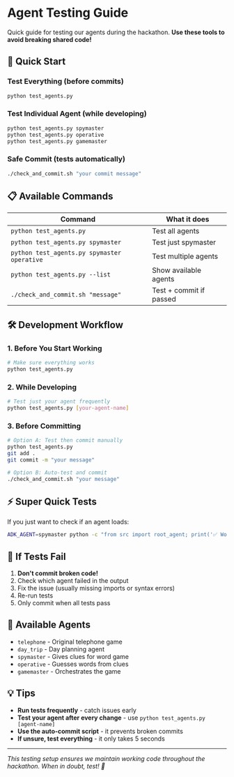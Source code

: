 # Agent Testing Guide

Quick guide for testing our agents during the hackathon. **Use these tools to avoid breaking shared code!**

## 🚀 Quick Start

### Test Everything (before commits)
```bash
python test_agents.py
```

### Test Individual Agent (while developing)
```bash
python test_agents.py spymaster
python test_agents.py operative  
python test_agents.py gamemaster
```

### Safe Commit (tests automatically)
```bash
./check_and_commit.sh "your commit message"
```

## 📋 Available Commands

| Command | What it does |
|---------|--------------|
| `python test_agents.py` | Test all agents |
| `python test_agents.py spymaster` | Test just spymaster |
| `python test_agents.py spymaster operative` | Test multiple agents |
| `python test_agents.py --list` | Show available agents |
| `./check_and_commit.sh "message"` | Test + commit if passed |

## 🛠️ Development Workflow

### 1. Before You Start Working
```bash
# Make sure everything works
python test_agents.py
```

### 2. While Developing
```bash
# Test just your agent frequently
python test_agents.py [your-agent-name]
```

### 3. Before Committing
```bash
# Option A: Test then commit manually
python test_agents.py
git add .
git commit -m "your message"

# Option B: Auto-test and commit
./check_and_commit.sh "your message"
```

## ⚡ Super Quick Tests

If you just want to check if an agent loads:
```bash
ADK_AGENT=spymaster python -c "from src import root_agent; print('✅ Works')"
```

## 🚨 If Tests Fail

1. **Don't commit broken code!**
2. Check which agent failed in the output
3. Fix the issue (usually missing imports or syntax errors)
4. Re-run tests
5. Only commit when all tests pass

## 🎯 Available Agents

- `telephone` - Original telephone game
- `day_trip` - Day planning agent  
- `spymaster` - Gives clues for word game
- `operative` - Guesses words from clues
- `gamemaster` - Orchestrates the game

## 💡 Tips

- **Run tests frequently** - catch issues early
- **Test your agent after every change** - use `python test_agents.py [agent-name]`
- **Use the auto-commit script** - it prevents broken commits
- **If unsure, test everything** - it only takes 5 seconds

---

*This testing setup ensures we maintain working code throughout the hackathon. When in doubt, test! 🧪* 